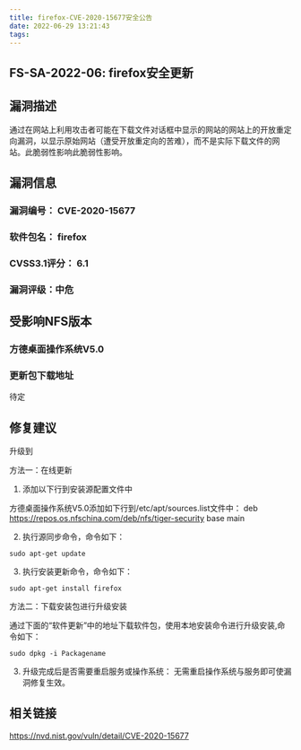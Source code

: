```yaml
---
title: firefox-CVE-2020-15677安全公告
date: 2022-06-29 13:21:43
tags:
---
```

## FS-SA-2022-06: firefox安全更新

## 漏洞描述

通过在网站上利用攻击者可能在下载文件对话框中显示的网站的网站上的开放重定向漏洞，以显示原始网站（遭受开放重定向的苦难），而不是实际下载文件的网站。此脆弱性影响此脆弱性影响。 

## 漏洞信息

###    漏洞编号： CVE-2020-15677

###    软件包名： firefox

###    CVSS3.1评分： 6.1

###    漏洞评级：中危

## 受影响NFS版本

###    方德桌面操作系统V5.0

### 更新包下载地址

待定

## 修复建议

升级到 

方法一：在线更新

1. 添加以下行到安装源配置文件中

方德桌面操作系统V5.0添加如下行到/etc/apt/sources.list文件中：
deb https://repos.os.nfschina.com/deb/nfs/tiger-security base main

2. 执行源同步命令，命令如下：

```
sudo apt-get update
```

3. 执行安装更新命令，命令如下：

```
sudo apt-get install firefox
```

方法二：下载安装包进行升级安装

通过下面的“软件更新”中的地址下载软件包，使用本地安装命令进行升级安装,命令如下：

```
sudo dpkg -i Packagename
```

3. 升级完成后是否需要重启服务或操作系统：
   无需重启操作系统与服务即可使漏洞修复生效。

## 相关链接

https://nvd.nist.gov/vuln/detail/CVE-2020-15677
